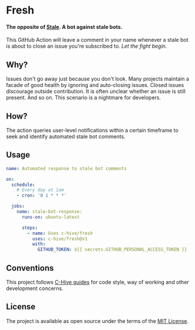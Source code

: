 # Fresh

#### The opposite of [Stale](https://github.com/apps/stale). A bot against stale bots.

This GitHub Action will leave a comment in your name whenever a stale bot is about to close an issue you're subscribed to. _Let the fight begin._

## Why?

Issues don't go away just because you don't look. Many projects maintain a facade of good health by ignoring and auto-closing issues. Closed issues discourage outside contribution. It is often unclear whether an issue is still present. And so on. This scenario is a nightmare for developers.

## How?

The action queries user-level notifications within a certain timeframe to seek and identify automated stale bot comments.

## Usage

```yml
name: Automated response to stale bot comments

on:
  schedule:
    # Every day at 1am
    - cron: '0 1 * * *'

  jobs:
    name: stale-bot-response:
      runs-on: ubuntu-latest

      steps:
        - name: Uses c-hive/fresh
          uses: c-hive/fresh@v1
          with:
            GITHUB_TOKEN: ${{ secrets.GITHUB_PERSONAL_ACCESS_TOKEN }}
```

## Conventions

This project follows [C-Hive guides](https://github.com/c-hive/guides) for code style, way of working and other development concerns.

## License

The project is available as open source under the terms of the [MIT License](http://opensource.org/licenses/MIT).
